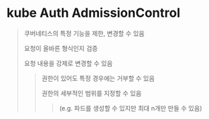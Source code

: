 # kube Auth AdmissionControl

> 쿠버네티스의 특정 기능을 제한, 변경할 수 있음
>
> 요청이 올바른 형식인지 검증
>
> 요청 내용을 강제로 변경할 수 있음
>
> > 권한이 있어도 특정 경우에는 거부할 수 있음
> >
> > 권한의 세부적인 범위를 지정할 수 있음
> >
> > > (e.g. 파드를 생성할 수 있지만 최대 n개만 만들 수 있음)
